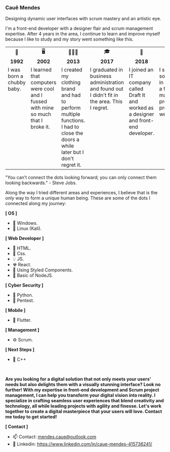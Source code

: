 ### Cauê Mendes

Designing dynamic user interfaces with scrum mastery and an artistic eye.

I'm a front-end developer with a designer flair and scrum management expertise. After 4 years in the area, I continue to learn and improve myself because I like to study and my story went something like this.

<table style="width: 100%; border-collapse: collapse;">
    <tr align="center">
        <td style="width: 14.28%;">🍼</td>
        <td style="width: 14.28%;">🖥️</td>
        <td style="width: 14.28%;">👨🏻‍💼</td>
        <td style="width: 14.28%;">🎓</td>
        <td style="width: 14.28%;">🏢</td>
        <td style="width: 14.28%;">👨‍💻</td>
        <td style="width: 14.28%;">🐱‍💻</td>
    </tr>
    <tr align="center">
        <td style="width: 14.28%;"><b>1992</b></td>
        <td style="width: 14.28%;"><b>2002</b></td>
        <td style="width: 14.28%;"><b>2013</b></td>
        <td style="width: 14.28%;"><b>2017</b></td>
        <td style="width: 14.28%;"><b>2018</b></td>
        <td style="width: 14.28%;"><b>2020</b></td>
        <td style="width: 14.28%;"><b>2022</b></td>
    </tr>
    <tr valign="top">
        <td style="width: 14.28%; vertical-align: top;">I was born a chubby baby.</td>
        <td style="width: 14.28%; vertical-align: top;">I learned that computers were cool and I fussed with mine so much that I broke it.</td>
        <td style="width: 14.28%; vertical-align: top;">I created my clothing brand and had to perform multiple functions. 
            I had to close the doors a while later but I don't regret it.</td>
        <td style="width: 14.28%; vertical-align: top;">I graduated in business administration and found out I didn't fit in the area. This I regret.</td>
        <td style="width: 14.28%; vertical-align: top;">I joined an IT company called Draft It and worked as a designer and front-end developer.</td>
        <td style="width: 14.28%; vertical-align: top;">I started my solo career in the area as a freelancer managing projects and programming websites.</td>
        <td style="width: 14.28%; vertical-align: top;">I switched areas to Cybersecurity in parallel with my projects to seek new challenges.
            To me this area feels like a game where you need to be faster than your opponents.</td>
    </tr>
</table>

"You can’t connect the dots looking forward; you can only connect them looking backwards." - Steve Jobs.

Along the way I tried different areas and experiences, I believe that is the only way to form a unique human being.
These are some of the dots I connected along my journey:

<p><b>[ OS ]</b></p>

- 🔳 Windows.
- 🐉 Linux (Kali).

<p><b>[ Web Developer ]</b></p>

- 🧱 HTML.
- 🎨 Css.
- 💡  JS.
- ☢ React.
- 💅 Using Styled Components.
- 📕 Basic of NodeJS.

<p><b>[ Cyber Security ]</b></p>

- 🐍 Python.
- 🏴󠁴󠁷󠁰󠁥󠁮󠁿 Pentest.

<p><b>[ Mobile ]</b></p>

- 📱 Flutter.

<p><b>[ Management ]</b></p>

- ⚙️ Scrum.

<p><b>[ Next Steps ]</b></p>

- 🎫 C++
<br/>

<p><b>Are you looking for a digital solution that not only meets your users' needs but also delights them with a visually stunning interface? Look no further! With my expertise in front-end development and Scrum project management, I can help you transform your digital vision into reality. I specialize in crafting seamless user experiences that blend creativity and technology, all while leading projects with agility and finesse. Let's work together to create a digital masterpiece that your users will love. Contact me today to get started!<br/></b></p>

<p><b>[ Contact ]</b></p>

- 📫 Contact:  mendes.caue@outlook.com
- 📑 Linkedin: https://www.linkedin.com/in/caue-mendes-415736241/

